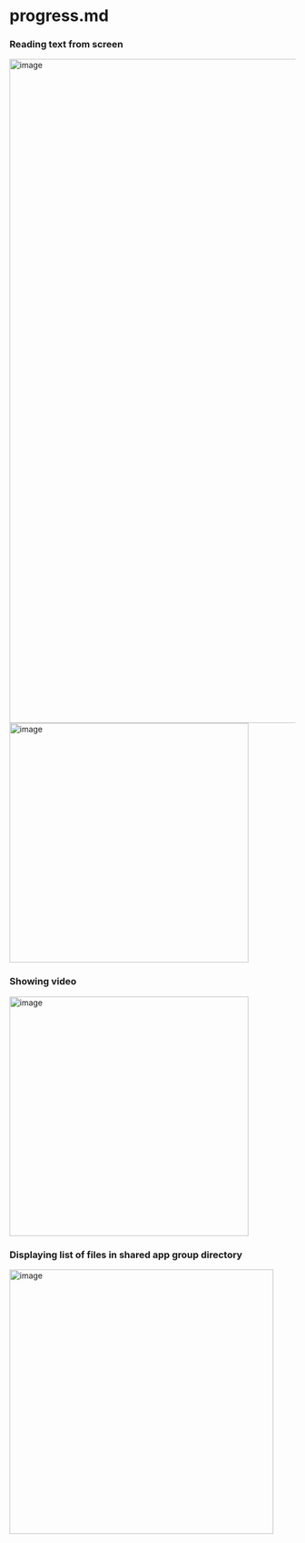 # progress.md


### Reading text from screen
<img width="1168" alt="image" src="https://github.com/technoplato/BroadcastWriter/assets/6922904/8f02a426-e0ff-45e6-ac06-963faf5faf82">
<img width="421" alt="image" src="https://github.com/technoplato/BroadcastWriter/assets/6922904/78294430-0125-457d-a20f-6efaf5183e02">


### Showing video
<img width="421" alt="image" src="https://github.com/technoplato/BroadcastWriter/assets/6922904/644c1073-fd0b-4cd9-b055-460a99d996e5">


### Displaying list of files in shared app group directory
<img width="465" alt="image" src="https://github.com/technoplato/BroadcastWriter/assets/6922904/e6cb0aa9-d8aa-4d6d-bffd-fb7765551094">
